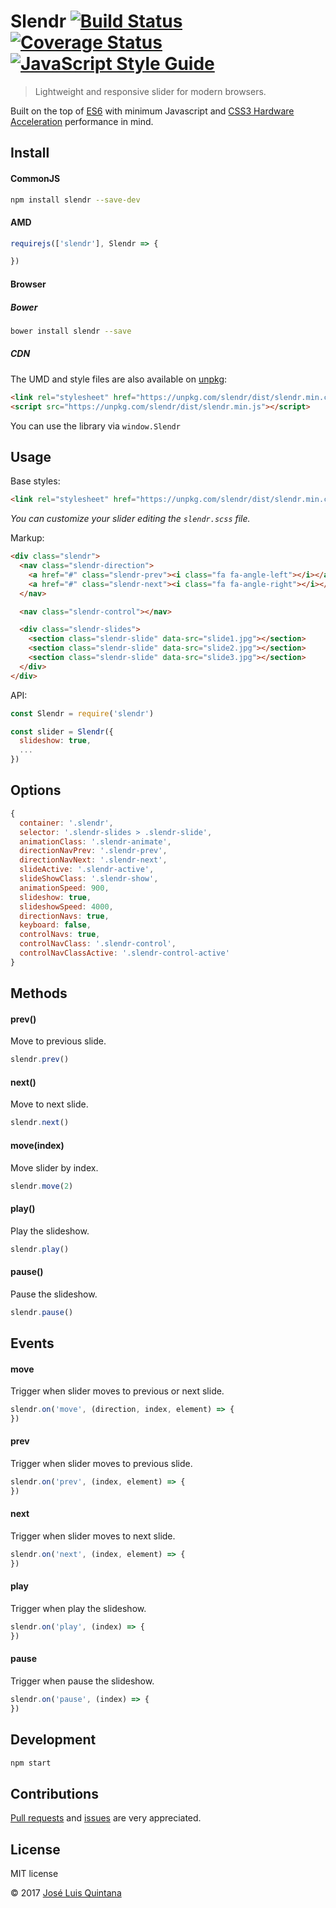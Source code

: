 # Slendr [![Build Status](https://travis-ci.org/joseluisq/slendr.svg?branch=master)](https://travis-ci.org/joseluisq/slendr) [![Coverage Status](https://coveralls.io/repos/github/joseluisq/slendr/badge.svg?branch=master)](https://coveralls.io/github/joseluisq/slendr?branch=master) [![JavaScript Style Guide](https://img.shields.io/badge/code%20style-standard-brightgreen.svg)](http://standardjs.com/)

> Lightweight and responsive slider for modern browsers.

Built on the top of [ES6](https://babeljs.io/docs/learn-es2015/) with minimum Javascript and [CSS3 Hardware Acceleration](http://www.html5rocks.com/en/tutorials/speed/high-performance-animations/) performance in mind.

## Install

#### CommonJS

```sh
npm install slendr --save-dev
```

#### AMD

```js
requirejs(['slendr'], Slendr => {

})
```

#### Browser

##### Bower
```sh
bower install slendr --save
```

##### CDN
The UMD and style files are also available on [unpkg](https://unpkg.com):

```html
<link rel="stylesheet" href="https://unpkg.com/slendr/dist/slendr.min.css">
<script src="https://unpkg.com/slendr/dist/slendr.min.js"></script>
```

You can use the library via `window.Slendr`

## Usage

Base styles:

```html
<link rel="stylesheet" href="https://unpkg.com/slendr/dist/slendr.min.css">
```

_You can customize your slider editing the `slendr.scss` file._

Markup:

```html
<div class="slendr">
  <nav class="slendr-direction">
    <a href="#" class="slendr-prev"><i class="fa fa-angle-left"></i></a>
    <a href="#" class="slendr-next"><i class="fa fa-angle-right"></i></a>
  </nav>

  <nav class="slendr-control"></nav>

  <div class="slendr-slides">
    <section class="slendr-slide" data-src="slide1.jpg"></section>
    <section class="slendr-slide" data-src="slide2.jpg"></section>
    <section class="slendr-slide" data-src="slide3.jpg"></section>
  </div>
</div>
```

API:

```js
const Slendr = require('slendr')

const slider = Slendr({
  slideshow: true,
  ...
})
```

## Options

```js
{
  container: '.slendr',
  selector: '.slendr-slides > .slendr-slide',
  animationClass: '.slendr-animate',
  directionNavPrev: '.slendr-prev',
  directionNavNext: '.slendr-next',
  slideActive: '.slendr-active',
  slideShowClass: '.slendr-show',
  animationSpeed: 900,
  slideshow: true,
  slideshowSpeed: 4000,
  directionNavs: true,
  keyboard: false,
  controlNavs: true,
  controlNavClass: '.slendr-control',
  controlNavClassActive: '.slendr-control-active'
}
```

## Methods

#### prev()
Move to previous slide.

```js
slendr.prev()
```

#### next()
Move to next slide.

```js
slendr.next()
```

#### move(index)
Move slider by index.

```js
slendr.move(2)
```

#### play()
Play the slideshow.

```js
slendr.play()
```

#### pause()
Pause the slideshow.

```js
slendr.pause()
```

## Events

#### move
Trigger when slider moves to previous or next slide.

```js
slendr.on('move', (direction, index, element) => {
})
```

#### prev
Trigger when slider moves to previous slide.

```js
slendr.on('prev', (index, element) => {
})
```

#### next
Trigger when slider moves to next slide.

```js
slendr.on('next', (index, element) => {
})
```

#### play
Trigger when play the slideshow.

```js
slendr.on('play', (index) => {
})
```

#### pause
Trigger when pause the slideshow.

```js
slendr.on('pause', (index) => {
})
```

## Development

```sh
npm start
```

## Contributions

[Pull requests](https://github.com/joseluisq/slendr/pulls) and [issues](https://github.com/joseluisq/slendr/issues) are very appreciated.

## License
MIT license

© 2017 [José Luis Quintana](http://git.io/joseluisq)
